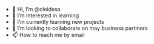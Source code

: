 - 👋 Hi, I’m @cleidesa
- 👀 I’m interested in learning
- 🌱 I’m currently learning new projects
- 💞️ I’m looking to collaborate on may business partiners
- 📫 How to reach me by email

<!---
cleidesa/cleidesa is a ✨ special ✨ repository because its `README.md` (this file) appears on your GitHub profile.
You can click the Preview link to take a look at your changes.
--->
